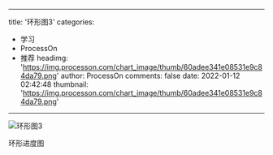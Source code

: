 
---
title: '环形图3'
categories: 
 - 学习
 - ProcessOn
 - 推荐
headimg: 'https://img.processon.com/chart_image/thumb/60adee341e08531e9c84da79.png'
author: ProcessOn
comments: false
date: 2022-01-12 02:42:48
thumbnail: 'https://img.processon.com/chart_image/thumb/60adee341e08531e9c84da79.png'
---

<div>   
<img class="thumb" alt="环形图3" src="https://img.processon.com/chart_image/thumb/60adee341e08531e9c84da79.png" referrerpolicy="no-referrer">
<p>环形进度图</p>  
</div>
            